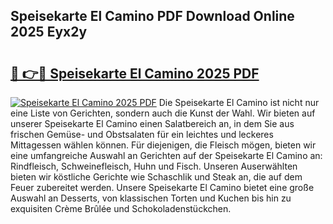 ## Speisekarte El Camino PDF Download Online 2025 Eyx2y

# <h2><a href="http://gcebow9.nevu.top/?p=Speisekarte+El+Camino">🔗 👉🔴 Speisekarte El Camino 2025 PDF</a></h2>

[![Speisekarte El Camino 2025 PDF](https://i.imgur.com/dBaPXMq.png)](http://gcebow9.nevu.top/?p=Speisekarte+El+Camino)
Die Speisekarte El Camino ist nicht nur eine Liste von Gerichten, sondern auch die Kunst der Wahl. Wir bieten auf unserer Speisekarte El Camino einen Salatbereich an, in dem Sie aus frischen Gemüse- und Obstsalaten für ein leichtes und leckeres Mittagessen wählen können. Für diejenigen, die Fleisch mögen, bieten wir eine umfangreiche Auswahl an Gerichten auf der Speisekarte El Camino an: Rindfleisch, Schweinefleisch, Huhn und Fisch. Unseren Auserwählten bieten wir köstliche Gerichte wie Schaschlik und Steak an, die auf dem Feuer zubereitet werden. Unsere Speisekarte El Camino bietet eine große Auswahl an Desserts, von klassischen Torten und Kuchen bis hin zu exquisiten Crème Brûlée und Schokoladenstückchen.

